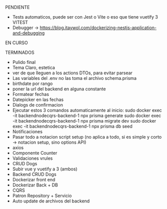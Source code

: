 PENDIENTE
* Tests automaticos, puede ser con Jest o Vite o eso que tiene vuetify 3 VITEST
* Debugger -> https://blog.itaywol.com/dockerizing-nestjs-application-and-debugging

EN CURSO

TERMINADOS
* Pulido final
* Tema Claro, estetica
* ver de que lleguen a los actions DTOs, para evitar parsear
* Las variables del .env no las toma el archivo schema.prisma
* birthdate por rango
* poner la url del backend en alguna constante
* Formatear fechas
* Datepicker en las fechas
* Dialogs de confirmacion
* Ejecutar estos 3 comandos automaticamente al inicio:
    sudo docker exec -it backendnodecqrs-backend-1 npx prisma generate
    sudo docker exec -it backendnodecqrs-backend-1 npx prisma migrate dev
    sudo docker exec -it backendnodecqrs-backend-1 npx prisma db seed
* Notificaciones
* Pasar todo a notacion script setup (no aplica a todo, si es simple y corto -> notacion setup, sino options API)
* axios
* Componente Counter
* Validaciones vrules
* CRUD Dogs
* Subir vue y vuetify a 3 (ambos)
* Backend CRUD Dogs
* Dockerizar front end
* Dockerizar Back + DB
* CQRS
* Patron Repository  + Servicio
* Auto update de archivos del backend